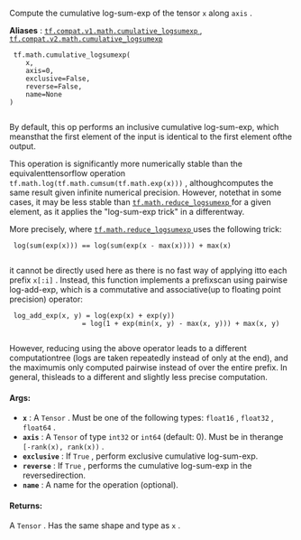 Compute the cumulative log-sum-exp of the tensor  `x`  along  `axis` .

**Aliases** : [ `tf.compat.v1.math.cumulative_logsumexp` ](/api_docs/python/tf/math/cumulative_logsumexp), [ `tf.compat.v2.math.cumulative_logsumexp` ](/api_docs/python/tf/math/cumulative_logsumexp)

```
 tf.math.cumulative_logsumexp(
    x,
    axis=0,
    exclusive=False,
    reverse=False,
    name=None
)
 
```

By default, this op performs an inclusive cumulative log-sum-exp, which meansthat the first element of the input is identical to the first element ofthe output.

This operation is significantly more numerically stable than the equivalenttensorflow operation  `tf.math.log(tf.math.cumsum(tf.math.exp(x)))` , althoughcomputes the same result given infinite numerical precision. However, notethat in some cases, it may be less stable than [ `tf.math.reduce_logsumexp` ](https://tensorflow.google.cn/api_docs/python/tf/math/reduce_logsumexp)for a given element, as it applies the "log-sum-exp trick" in a differentway.

More precisely, where [ `tf.math.reduce_logsumexp` ](https://tensorflow.google.cn/api_docs/python/tf/math/reduce_logsumexp) uses the following trick:

```
 log(sum(exp(x))) == log(sum(exp(x - max(x)))) + max(x)
 
```

it cannot be directly used here as there is no fast way of applying itto each prefix  `x[:i]` . Instead, this function implements a prefixscan using pairwise log-add-exp, which is a commutative and associative(up to floating point precision) operator:

```
 log_add_exp(x, y) = log(exp(x) + exp(y))
                  = log(1 + exp(min(x, y) - max(x, y))) + max(x, y)
 
```

However, reducing using the above operator leads to a different computationtree (logs are taken repeatedly instead of only at the end), and the maximumis only computed pairwise instead of over the entire prefix. In general, thisleads to a different and slightly less precise computation.

#### Args:
- **`x`** : A  `Tensor` . Must be one of the following types:  `float16` ,  `float32` , `float64` .
- **`axis`** : A  `Tensor`  of type  `int32`  or  `int64`  (default: 0). Must be in therange  `[-rank(x), rank(x))` .
- **`exclusive`** : If  `True` , perform exclusive cumulative log-sum-exp.
- **`reverse`** : If  `True` , performs the cumulative log-sum-exp in the reversedirection.
- **`name`** : A name for the operation (optional).


#### Returns:
A  `Tensor` . Has the same shape and type as  `x` .

